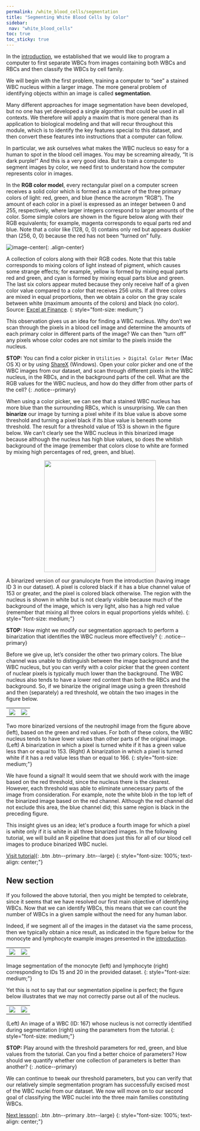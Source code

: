 ```yaml
---
permalink: /white_blood_cells/segmentation
title: "Segmenting White Blood Cells by Color"
sidebar:
 nav: "white_blood_cells"
toc: true
toc_sticky: true
---
```


In the [introduction](home), we established that we would like to program a computer to first separate WBCs from images containing both WBCs and RBCs and then classify the WBCs by cell family.

We will begin with the first problem, training a computer to “see” a stained WBC nucleus within a larger image. The more general problem of identifying objects within an image is called **segmentation**.

Many different approaches for image segmentation have been developed, but no one has yet developed a single algorithm that could be used in all contexts. We therefore will apply a maxim that is more general than its application to biological modeling and that will recur throughout this module, which is to identify the key features special to this dataset, and then convert these features into instructions that a computer can follow.

In particular, we ask ourselves what makes the WBC nucleus so easy for a human to spot in the blood cell images. You may be screaming already, “It is dark purple!” And this is a very good idea. But to train a computer to segment images by color, we need first to understand how the computer represents color in images.

In the **RGB color model**, every rectangular pixel on a computer screen receives a solid color which is formed as a mixture of the three primary colors of light: red, green, and blue (hence the acronym “RGB”). The amount of each color in a pixel is expressed as an integer between 0 and 255, respectively, where larger integers correspond to larger amounts of the color. Some simple colors are shown in the figure below along with their RGB equivalents; for example, magenta corresponds to equal parts red and blue. Note that a color like (128, 0, 0) contains only red but appears duskier than (256, 0, 0) because the red has not been “turned on” fully.

![image-center](../assets/images/RGB_color_chart.png){: .align-center}

A collection of colors along with their RGB codes. Note that this table corresponds to mixing colors of light instead of pigment, which causes some strange effects; for example, yellow is formed by mixing equal parts red and green, and cyan is formed by mixing equal parts blue and green. The last six colors appear muted because they only receive half of a given color value compared to a color that receives 256 units. If all three colors are mixed in equal proportions, then we obtain a color on the gray scale between white (maximum amounts of the colors) and black (no color). Source: <a href="https://excelatfinance.com/xlf/xlf-colors-1.php" target="_blank">Excel at Finance</a>.
{: style="font-size: medium;"}

This observation gives us an idea for finding a WBC nucleus. Why don’t we scan through the pixels in a blood cell image and determine the amounts of each primary color in different parts of the image? We can then “turn off” any pixels whose color codes are not similar to the pixels inside the nucleus.

**STOP:** You can find a color picker in `Utilities > Digital Color Meter` (Mac OS X) or by using <a href="https://getsharex.com" target="_blank">ShareX</a> (Windows). Open your color picker and one of the WBC images from our dataset, and scan through different pixels in the WBC nucleus, in the RBCs, and in the background parts of the cell. What are the RGB values for the WBC nucleus, and how do they differ from other parts of the cell?
{: .notice--primary}

When using a color picker, we can see that a stained WBC nucleus has more blue than the surrounding RBCs, which is unsurprising. We can then **binarize** our image by turning a pixel white if its blue value is above some threshold and turning a pixel black if its blue value is beneath some threshold. The result for a threshold value of 153 is shown in the figure below. We can’t clearly see the WBC nucleus in this binarized image because although the nucleus has high blue values, so does the whitish background of the image (remember that colors close to white are formed by mixing high percentages of red, green, and blue).

<center><img src="../assets/images/neutrophil_binarized_blue.png" width="300"></center>

A binarized version of our granulocyte from the introduction (having image ID 3 in our dataset). A pixel is colored black if it has a blue channel value of 153 or greater, and the pixel is colored black otherwise. The region with the nucleus is shown in white but is not clearly visible because much of the background of the image, which is very light, also has a high red value (remember that mixing all three colors in equal proportions yields white).
{: style="font-size: medium;"}

**STOP:** How might we modify our segmentation approach to perform a binarization that identifies the WBC nucleus more effectively?
{: .notice--primary}

Before we give up, let’s consider the other two primary colors. The blue channel was unable to distinguish between the image background and the WBC nucleus, but you can verify with a color picker that the green content of nuclear pixels is typically much lower than the background. The WBC nucleus also tends to have a lower red content than both the RBCs and the background. So, if we binarize the original image using a green threshold and then (separately) a red threshold, we obtain the two images in the figure below.

<table>
<tr>
    <td><img src="../assets/images/neutrophil_binarized_green.png"></td>
    <td><img src="../assets/images/neutrophil_binarized_red.png"></td>
</tr>
</table>

Two more binarized versions of the neutrophil image from the figure above (left), based on the green and red values. For both of these colors, the WBC nucleus tends to have lower values than other parts of the original image. (Left) A binarization in which a pixel is turned white if it has a green value less than or equal to 153. (Right) A binarization in which a pixel is turned white if it has a red value less than or equal to 166.
{: style="font-size: medium;"}

We have found a signal! It would seem that we should work with the image based on the red threshold, since the nucleus there is the clearest. However, each threshold was able to eliminate unnecessary parts of the image from consideration. For example, note the white blob in the top left of the binarized image based on the red channel. Although the red channel did not exclude this area, the blue channel did; this same region is black in the preceding figure.

This insight gives us an idea; let's produce a fourth image for which a pixel is white only if it is white in all three binarized images. In the following tutorial, we will build an R pipeline that does just this for all of our blood cell images to produce binarized WBC nuclei.

[Visit tutorial](tutorial_nuclear_segmentation){: .btn .btn--primary .btn--large}
{: style="font-size: 100%; text-align: center;"}

## New section

If you followed the above tutorial, then you might be tempted to celebrate, since it seems that we have resolved our first main objective of identifying WBCs. Now that we can identify WBCs, this means that we can count the number of WBCs in a given sample without the need for any human labor.

Indeed, if we segment all of the images in the dataset via the same process, then we typically obtain a nice result, as indicated in the figure below for the monocyte and lymphocyte example images presented in the [introduction](home).

<table>
<tr>
    <td><img src="../assets/images/monocyte_binarized.png"></td>
    <td><img src="../assets/images/lymphocyte_binarized.png"></td>
</tr>
</table>

Image segmentation of the monocyte (left) and lymphocyte (right) corresponding to IDs 15 and 20 in the provided dataset.
{: style="font-size: medium;"}

Yet this is not to say that our segmentation pipeline is perfect; the figure below illustrates that we may not correctly parse out all of the nucleus.

<table>
<tr>
    <td><img src="../assets/images/WBC_167.png"></td>
    <td><img src="../assets/images/WBC_167_segmentation.png"></td>
</tr>
</table>

(Left) An image of a WBC (ID: 167) whose nucleus is not correctly identified during segmentation (right) using the parameters from the tutorial.
{: style="font-size: medium;"}


**STOP:** Play around with the threshold parameters for red, green, and blue values from the tutorial. Can you find a better choice of parameters? How should we quantify whether one collection of parameters is better than another?
{: .notice--primary}

We can continue to tweak our threshold parameters, but you can verify that our relatively simple segmentation program has successfully excised most of the WBC nuclei from our dataset. We now will move on to our second goal of classifying the WBC nuclei into the three main families constituting WBCs.

[Next lesson](classifiers){: .btn .btn--primary .btn--large}
{: style="font-size: 100%; text-align: center;"}

<!--
Exercise idea: local search and parameter estimation -- tie back to previous modules.
-->
